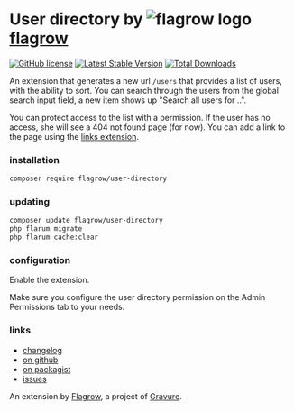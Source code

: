 # User directory by ![flagrow logo](https://avatars0.githubusercontent.com/u/16413865?v=3&s=15) [flagrow](https://discuss.flarum.org/d/1832-flagrow-extension-developer-group)

[![GitHub license](https://img.shields.io/badge/license-MIT-blue.svg)](https://raw.githubusercontent.com/flagrow/user-directory/license.md) [![Latest Stable Version](https://img.shields.io/packagist/v/flagrow/user-directory.svg)](https://github.com/flagrow/user-directory) [![Total Downloads](https://img.shields.io/packagist/dt/flagrow/user-directory.svg)](https://github.com/flagrow/user-directory)

An extension that generates a new url `/users` that provides a list of users, with the ability to sort. You can search through the users from the global
search input field, a new item shows up "Search all users for ..".

You can protect access to the list with a permission. If the user has no access, she will see a 404 not found page (for now). 
You can add a link to the page using the [links extension](https://discuss.flarum.org/d/2230-links).

### installation

```bash
composer require flagrow/user-directory
```

### updating

```bash
composer update flagrow/user-directory
php flarum migrate
php flarum cache:clear
```

### configuration

Enable the extension.

Make sure you configure the user directory permission on the Admin Permissions tab to your needs.

### links

- [changelog](https://github.com/flagrow/user-directory/blob/master/changelog.md)
- [on github](https://github.com/flagrow/user-directory)
- [on packagist](http://packagist.com/packages/flagrow/user-directory)
- [issues](https://github.com/flagrow/user-directory/issues)


An extension by [Flagrow](https://flagrow.io), a project of [Gravure](https://gravure.io).
